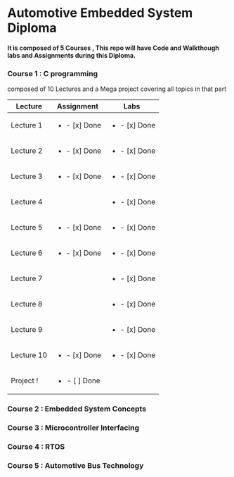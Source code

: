 # Automotive Embedded System Diploma 
#### It is composed of 5 Courses , This repo will have Code and Walkthough labs and Assignments during this Diploma.

### Course 1 : C programming 
composed of 10 Lectures and a Mega project covering all topics in that part 

| Lecture | Assignment | Labs |
| ------ |:------:|:------:|
| Lecture 1 |<ul><li>- [x] Done |<ul><li>- [x] Done 
| Lecture 2 |<ul><li>- [x] Done |<ul><li>- [x] Done 
| Lecture 3 |<ul><li>- [x] Done |<ul><li>- [x] Done 
| Lecture 4 | |<ul><li>- [x] Done 
| Lecture 5 |<ul><li>- [x] Done |<ul><li>- [x] Done 
| Lecture 6 |<ul><li>- [x] Done |<ul><li>- [x] Done 
| Lecture 7 | |<ul><li>- [x] Done 
| Lecture 8 ||<ul><li>- [x] Done 
| Lecture 9 ||<ul><li>- [x] Done 
| Lecture 10 |<ul><li>- [x] Done |<ul><li>- [x] Done 
| Project ! |<ul><li>- [ ] Done | 

### Course 2 : Embedded System Concepts
### Course 3 : Microcontroller Interfacing
### Course 4 : RTOS
### Course 5 : Automotive Bus Technology
